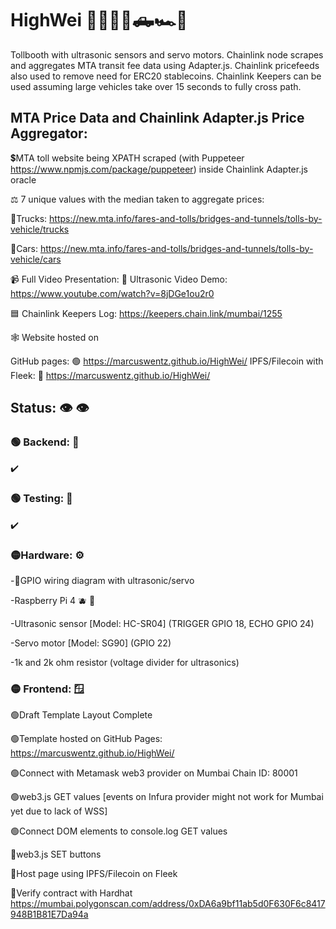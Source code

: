 # HighWei 🚦🚚🚙🚗🛻🏎️🚓

Tollbooth with ultrasonic sensors and servo motors. Chainlink node scrapes and aggregates MTA transit fee data using Adapter.js.
Chainlink pricefeeds also used to remove need for ERC20 stablecoins. Chainlink Keepers can be used assuming large vehicles take over 15 seconds to fully cross path.

## MTA Price Data and Chainlink Adapter.js Price Aggregator:

💲MTA toll website being XPATH scraped (with Puppeteer https://www.npmjs.com/package/puppeteer) inside Chainlink Adapter.js oracle

⚖️ 7 unique values with the median taken to aggregate prices: 

🚚Trucks: https://new.mta.info/fares-and-tolls/bridges-and-tunnels/tolls-by-vehicle/trucks
 
🚙Cars: https://new.mta.info/fares-and-tolls/bridges-and-tunnels/tolls-by-vehicle/cars

📹 Full Video Presentation: 🔴 Ultrasonic Video Demo: https://www.youtube.com/watch?v=8jDGe1ou2r0

🟦 Chainlink Keepers Log: https://keepers.chain.link/mumbai/1255

🕸️ Website hosted on 

GitHub pages: 🟢 https://marcuswentz.github.io/HighWei/
IPFS/Filecoin with Fleek: 🔴  https://marcuswentz.github.io/HighWei/ 

## Status: 👁️ 👁️

### 🟢 Backend: 🔨

✔️

### 🟢 Testing: 🚧
  
✔️

### 🟡Hardware: ⚙️

-🔴GPIO wiring diagram with ultrasonic/servo

-Raspberry Pi 4 🫐 🍓

-Ultrasonic sensor [Model: HC-SR04] (TRIGGER GPIO 18, ECHO GPIO 24)

-Servo motor [Model: SG90] (GPIO 22)

-1k and 2k ohm resistor (voltage divider for ultrasonics)

### 🟡 Frontend: 🪟 

🟢Draft Template Layout Complete

🟢Template hosted on GitHub Pages: https://marcuswentz.github.io/HighWei/

🟢Connect with Metamask web3 provider on Mumbai Chain ID: 80001

🟢web3.js GET values [events on Infura provider might not work for Mumbai yet due to lack of WSS]

🟢Connect DOM elements to console.log GET values

🔴web3.js SET buttons

🔴Host page using IPFS/Filecoin on Fleek

🔴Verify contract with Hardhat
https://mumbai.polygonscan.com/address/0xDA6a9bf11ab5d0F630F6c8417948B1B81E7Da94a
